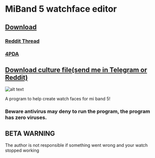 # MiBand 5 watchface editor

## [Download](https://github.com/Johnson070/MiBand-5-watchface-editor/releases/)

### [Reddit Thread](https://www.reddit.com/r/miband/comments/m1xooo/hello_i_created_watchface_gui_editor_for_mi_band_5/?sort=new)

### [4PDA](https://4pda.ru/forum/index.php?showtopic=1019687)

## [Download culture file(send me in Telegram or Reddit)](https://github.com/Johnson070/MiBand-5-watchface-editor/blob/main/Culture.xlsx?raw=true)

![alt text](https://raw.githubusercontent.com/Johnson070/MiBand-5-watchface-editor/main/PreviewNew.png)

A program to help create watch faces for mi band 5!

### Beware antivirus may deny to run the program, the program has zero viruses.
 
## BETA WARNING

The author is not responsible if something went wrong and your watch stopped working
